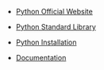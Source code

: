 
- [Python Official Website](https://www.python.org/)

- [Python Standard Library ](https://docs.python.org/3/library/index.html#library-index)

- [Python Installation](https://www.python.org/downloads/)

- [Documentation](https://www.python.org/doc/)
